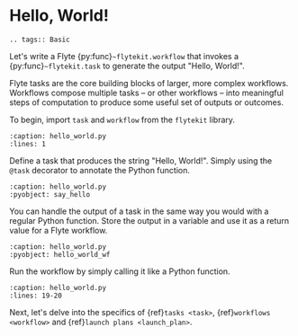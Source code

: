 # Hello, World!

```{eval-rst}
.. tags:: Basic
```

Let's write a Flyte {py:func}`~flytekit.workflow` that invokes a
{py:func}`~flytekit.task` to generate the output "Hello, World!".

Flyte tasks are the core building blocks of larger, more complex workflows.
Workflows compose multiple tasks – or other workflows –
into meaningful steps of computation to produce some useful set of outputs or outcomes.

To begin, import `task` and `workflow` from the `flytekit` library.

```{rli} https://raw.githubusercontent.com/flyteorg/flytesnacks/master/examples/basics/basics/hello_world.py
:caption: hello_world.py
:lines: 1
```

Define a task that produces the string "Hello, World!".
Simply using the `@task` decorator to annotate the Python function.

```{rli} https://raw.githubusercontent.com/flyteorg/flytesnacks/master/examples/basics/basics/hello_world.py
:caption: hello_world.py
:pyobject: say_hello
```

You can handle the output of a task in the same way you would with a regular Python function.
Store the output in a variable and use it as a return value for a Flyte workflow.

```{rli} https://raw.githubusercontent.com/flyteorg/flytesnacks/master/examples/basics/basics/hello_world.py
:caption: hello_world.py
:pyobject: hello_world_wf
```

Run the workflow by simply calling it like a Python function.

```{rli} https://raw.githubusercontent.com/flyteorg/flytesnacks/master/examples/basics/basics/hello_world.py
:caption: hello_world.py
:lines: 19-20
```

Next, let's delve into the specifics of {ref}`tasks <task>`,
{ref}`workflows <workflow>` and {ref}`launch plans <launch_plan>`.
